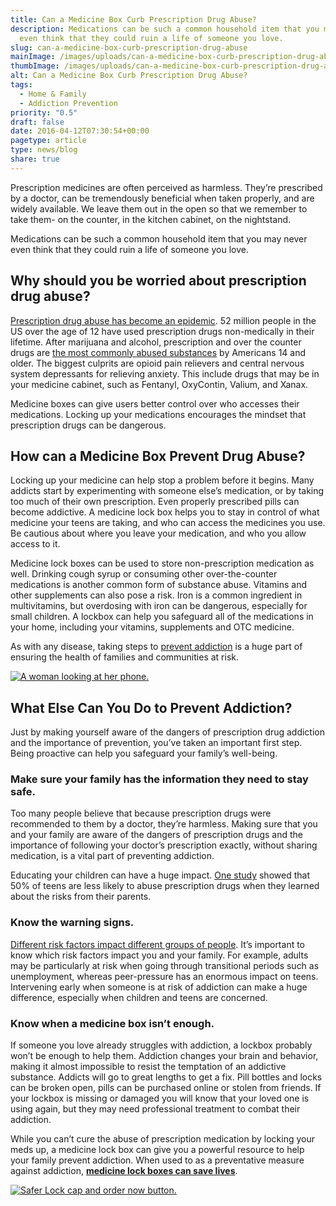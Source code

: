 ```yaml
---
title: Can a Medicine Box Curb Prescription Drug Abuse?
description: Medications can be such a common household item that you may never
  even think that they could ruin a life of someone you love.
slug: can-a-medicine-box-curb-prescription-drug-abuse
mainImage: /images/uploads/can-a-medicine-box-curb-prescription-drug-abuse.jpg
thumbImage: /images/uploads/can-a-medicine-box-curb-prescription-drug-abuse.jpg
alt: Can a Medicine Box Curb Prescription Drug Abuse?
tags:
  - Home & Family
  - Addiction Prevention
priority: "0.5"
draft: false
date: 2016-04-12T07:30:54+00:00
pagetype: article
type: news/blog
share: true
---
```

Prescription medicines are often perceived as harmless. They’re prescribed by a doctor, can be tremendously beneficial when taken properly, and are widely available. We leave them out in the open so that we remember to take them- on the counter, in the kitchen cabinet, on the nightstand.

Medications can be such a common household item that you may never even think that they could ruin a life of someone you love.

## Why should you be worried about prescription drug abuse?

[Prescription drug abuse has become an epidemic](/news/blog/understanding-drug-abuse-and-addiction/). 52 million people in the US over the age of 12 have used prescription drugs non-medically in their lifetime. After marijuana and alcohol, prescription and over the counter drugs are [the most commonly abused substances](https://www.drugabuse.gov/drugs-abuse/prescription-drugs-cold-medicines) by Americans 14 and older. The biggest culprits are opioid pain relievers and central nervous system depressants for relieving anxiety. This include drugs that may be in your medicine cabinet, such as Fentanyl, OxyContin, Valium, and Xanax.

Medicine boxes can give users better control over who accesses their medications. Locking up your medications encourages the mindset that prescription drugs can be dangerous.

## How can a Medicine Box Prevent Drug Abuse?

Locking up your medicine can help stop a problem before it begins. Many addicts start by experimenting with someone else’s medication, or by taking too much of their own prescription. Even properly prescribed pills can become addictive. A medicine lock box helps you to stay in control of what medicine your teens are taking, and who can access the medicines you use. Be cautious about where you leave your medication, and who you allow access to it.

Medicine lock boxes can be used to store non-prescription medication as well. Drinking cough syrup or consuming other over-the-counter medications is another common form of substance abuse. Vitamins and other supplements can also pose a risk. Iron is a common ingredient in multivitamins, but overdosing with iron can be dangerous, especially for small children. A lockbox can help you safeguard all of the medications in your home, including your vitamins, supplements and OTC medicine.

As with any disease, taking steps to [prevent addiction](/news/blog/addiction-prevention-vs-addiction-treatment) is a huge part of ensuring the health of families and communities at risk.

[![A woman looking at her phone.](/images/uploads/rxguardian-well-rx-graphic.jpg "Save up to 80 percent on prescription drugs.")](https://www.wellrx.com/rx-discount-card/enroll/?invitecode=SaferLock%20&utm_source=SaferLock%20&utm_medium=affiliate&utm_campaign=%3cblogs%3E "WellRx Link")

## What Else Can You Do to Prevent Addiction?

Just by making yourself aware of the dangers of prescription drug addiction and the importance of prevention, you’ve taken an important first step. Being proactive can help you safeguard your family’s well-being.

### Make sure your family has the information they need to stay safe.

Too many people believe that because prescription drugs were recommended to them by a doctor, they’re harmless. Making sure that you and your family are aware of the dangers of prescription drugs and the importance of following your doctor’s prescription exactly, without sharing medication, is a vital part of preventing addiction.

Educating your children can have a huge impact. [One study](https://www.drugabuse.gov/sites/default/files/stop_rx_abuse-preview_small.jpg) showed that 50% of teens are less likely to abuse prescription drugs when they learned about the risks from their parents.

### Know the warning signs.

[Different risk factors impact different groups of people](https://www.drugabuse.gov/publications/preventing-drug-abuse-among-children-adolescents-in-brief/prevention-principles). It’s important to know which risk factors impact you and your family. For example, adults may be particularly at risk when going through transitional periods such as unemployment, whereas peer-pressure has an enormous impact on teens. Intervening early when someone is at risk of addiction can make a huge difference, especially when children and teens are concerned.

### Know when a medicine box isn’t enough.

If someone you love already struggles with addiction, a lockbox probably won’t be enough to help them. Addiction changes your brain and behavior, making it almost impossible to resist the temptation of an addictive substance. Addicts will go to great lengths to get a fix. Pill bottles and locks can be broken open, pills can be purchased online or stolen from friends. If your lockbox is missing or damaged you will know that your loved one is using again, but they may need professional treatment to combat their addiction.

While you can’t cure the abuse of prescription medication by locking your meds up, a medicine lock box can give you a powerful resource to help your family prevent addiction. When used to as a preventative measure against addiction, **[medicine lock boxes can save lives](/news/blog/how-locking-medicine-storage-is-saving-lives)**.

[![Safer Lock cap and order now button.](/images/uploads/safer-cta.png "Better safe than sorry. Lock up your meds.")](https://shop.rxguardian.com/products/safer-lock "Safer Lock Product Link")